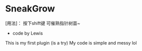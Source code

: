 # SneakGrow
[用法]：
按下shift键 可催熟指针树苗~
- code by Lewis

This is my first plugin (is a try)
My code is simple and messy lol
